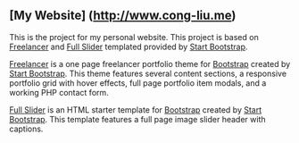 ## [My Website] (http://www.cong-liu.me)
This is the project for my personal website. This project is based on  [Freelancer](http://startbootstrap.com/template-overviews/freelancer/) and [Full Slider](http://startbootstrap.com/template-overviews/full-slider/) templated provided by  [Start Bootstrap](http://startbootstrap.com/).

[Freelancer](http://startbootstrap.com/template-overviews/freelancer/) is a one page freelancer portfolio theme for [Bootstrap](http://getbootstrap.com/) created by [Start Bootstrap](http://startbootstrap.com/). This theme features several content sections, a responsive portfolio grid with hover effects, full page portfolio item modals, and a working PHP contact form.

[Full Slider](http://startbootstrap.com/template-overviews/full-slider/) is an HTML starter template for [Bootstrap](http://getbootstrap.com/) created by [Start Bootstrap](http://startbootstrap.com/). This template features a full page image slider header with captions.
